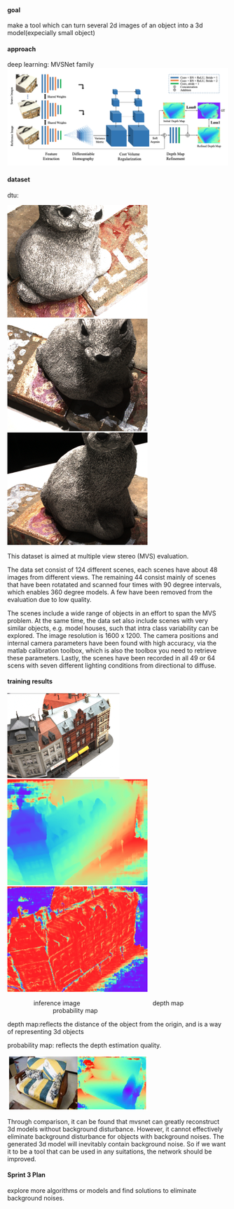 

#### goal
  make a tool which can turn several 2d images of an object into a 3d model(expecially small object)

#### approach 
  deep learning: MVSNet family 
  ![](/images/MVSNet.png)
#### dataset
  dtu:
  
 ![](/images/cat_01.png) ![](/images/cat_11.png) ![](/images/cat_21.png)
  
  This dataset is aimed at multiple view stereo (MVS) evaluation.
  
  The data set consist of 124 different scenes, each scenes have about 48 images from different views. The remaining 44 consist mainly of scenes that have been rotatated and scanned four times with 90 degree intervals, which enables 360 degree models. A few have been removed from the evaluation due to low quality.
  
  The scenes include a wide range of objects in an effort to span the MVS problem. At the same time, the data set also include scenes with very similar objects, e.g. model houses, such that intra class variability can be explored. The image resolution is 1600 x 1200. The camera positions and internal camera parameters have been found with high accuracy, via the matlab calibration toolbox, which is also the toolbox you need to retrieve these parameters. Lastly, the scenes have been recorded in all 49 or 64 scens with seven different lighting conditions from directional to diffuse.

#### training results
   ![](/images/building1.png)![](/images/depth1.png)![](/images/probability1.png)
   
  &emsp;&emsp;&emsp;&emsp; inference image &emsp; &emsp; &emsp;  &emsp; &emsp; &emsp; &emsp; &emsp; &emsp;                depth map        &emsp;&emsp; &emsp; &emsp; &emsp; &emsp; &emsp;&emsp; &emsp; &emsp; &emsp;        probability map                       
   
 depth map:reflects the distance of the object from the origin, and is a way of representing 3d objects
 
 probability map: reflects the depth estimation quality.
 
   ![](/images/sofa1.png)
   
 Through comparison, it can be found that mvsnet can greatly reconstruct 3d models without background disturbance. However, it cannot effectively eliminate background disturbance for objects with background noises. The generated 3d model will inevitably contain background noise.
 So if we want it to be a tool that can be used in any suitations, the network should be improved.
 
 #### Sprint 3 Plan
  explore more algorithms or models and find solutions to eliminate background noises.
   
